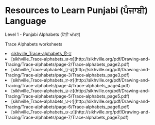 # Resources to Learn Punjabi (ਪੰਜਾਬੀ) Language

Level 1 - Punjabi Alphabets (ਪੈਂਤੀ ਅੱਖਰ)

Trace Alphabets worksheets

<li><a href="http://sikhville.org/pdf/Drawing-and-Tracing/Trace-alphabets/page-1/Trace-alphabets_page1.pdf">sikhville_Trace-alphabets_ੳ-ਹ</a></li>
<li>[sikhville_Trace-alphabets_ਕ-ਙ](http://sikhville.org/pdf/Drawing-and-Tracing/Trace-alphabets/page-2/Trace-alphabets_page2.pdf)</li>
<li>[sikhville_Trace-alphabets_ਚ-ਞ](http://sikhville.org/pdf/Drawing-and-Tracing/Trace-alphabets/page-3/Trace-alphabets_page3.pdf)</li>
<li>[sikhville_Trace-alphabets_ਟ-ਣ](http://sikhville.org/pdf/Drawing-and-Tracing/Trace-alphabets/page-4/Trace-alphabets_page4.pdf)</li>
<li>[sikhville_Trace-alphabets_ਤ-ਨ](http://sikhville.org/pdf/Drawing-and-Tracing/Trace-alphabets/page-5/Trace-alphabets_page5.pdf)</li>
<li>[sikhville_Trace-alphabets_ਪ-ਮ](http://sikhville.org/pdf/Drawing-and-Tracing/Trace-alphabets/page-6/Trace-alphabets_page6.pdf)</li>
<li>[sikhville_Trace-alphabets_ਯ-ੜ](http://sikhville.org/pdf/Drawing-and-Tracing/Trace-alphabets/page-7/Trace-alphabets_page7.pdf)</li>
 
 


